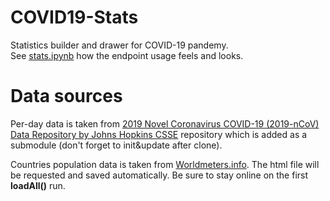 # COVID19-Stats
Statistics builder and drawer for COVID-19 pandemy. <br>
See [stats.ipynb](./stats.ipynb) how the endpoint usage feels and looks.

# Data sources
Per-day data is taken from [2019 Novel Coronavirus COVID-19 (2019-nCoV) Data Repository by Johns Hopkins CSSE](https://github.com/CSSEGISandData/COVID-19) repository which is added as a submodule (don't forget to init&update after clone).<br>

Countries population data is taken from [Worldmeters.info](https://www.worldometers.info/world-population/population-by-country/). The html file will be requested and saved automatically. Be sure to stay online on the first <b>loadAll()</b> run.

